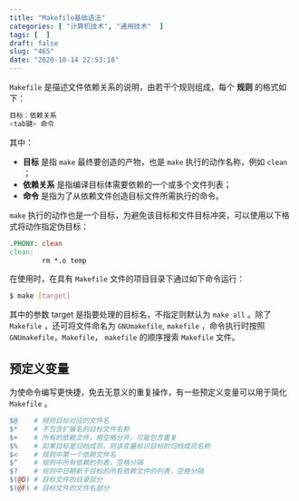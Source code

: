 ```yaml
---
title: "Makefile基础语法"
categories: [ "计算机技术", "通用技术"  ]
tags: [  ]
draft: false
slug: "465"
date: "2020-10-14 22:53:18"
---
```


`Makefile` 是描述文件依赖关系的说明，由若干个规则组成，每个 **规则** 的格式如下：

```bash
目标：依赖关系
<tab键> 命令
```

其中：

- **目标** 是指 `make` 最终要创造的产物，也是 `make` 执行的动作名称，例如 `clean` ；
- **依赖关系** 是指编译目标体需要依赖的一个或多个文件列表；
- **命令** 是指为了从依赖文件创造目标文件所需执行的命令。

`make` 执行的动作也是一个目标，为避免该目标和文件目标冲突，可以使用以下格式将动作指定伪目标：

```makefile
.PHONY: clean
clean:
        rm *.o temp
```

在使用时，在具有 `Makefile` 文件的项目目录下通过如下命令运行：

```bash
$ make [target]
```

其中的参数 target 是指要处理的目标名，不指定则默认为 `make all` 。除了 `Makefile` ，还可将文件命名为 `GNUmakefile`, `makefile` ，命令执行时按照 `GNUmakefile`，`Makefile`， `makefile` 的顺序搜索 `Makefile` 文件。

## 预定义变量

为使命令编写更快捷，免去无意义的重复操作，有一些预定义变量可以用于简化 `Makefile` 。

```makefile
$@    # 规则目标对应的文件名
$*    # 不包含扩展名的目标文件名称
$+    # 所有的依赖文件，用空格分开，可能包含重复
$%    # 如果目标是归档成员，则该变量标识目标的归档成员名称
$<    # 规则中第一个依赖文件名
$^    # 规则中所有依赖的列表，空格分隔
$?    # 规则中日期新于目标的所有依赖文件的列表，空格分隔
$(@D) # 目标文件的目录部分
$(@F) # 目标文件的文件名部分
```